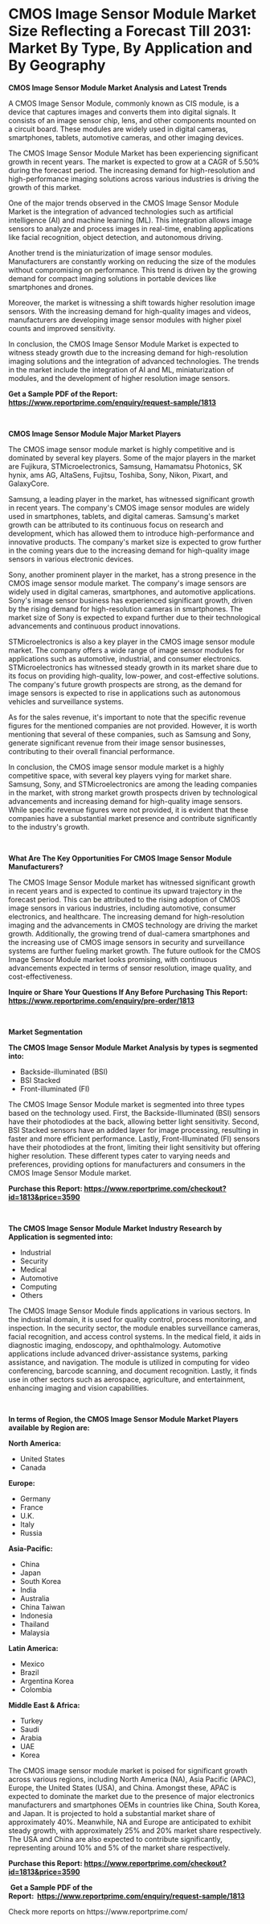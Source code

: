 <p><h1>CMOS Image Sensor Module Market Size Reflecting a Forecast Till 2031: Market By Type, By Application and By Geography</h1></p><p><strong>CMOS Image Sensor Module Market Analysis and Latest Trends</strong></p>
<p><p>A CMOS Image Sensor Module, commonly known as CIS module, is a device that captures images and converts them into digital signals. It consists of an image sensor chip, lens, and other components mounted on a circuit board. These modules are widely used in digital cameras, smartphones, tablets, automotive cameras, and other imaging devices.</p><p>The CMOS Image Sensor Module Market has been experiencing significant growth in recent years. The market is expected to grow at a CAGR of 5.50% during the forecast period. The increasing demand for high-resolution and high-performance imaging solutions across various industries is driving the growth of this market.</p><p>One of the major trends observed in the CMOS Image Sensor Module Market is the integration of advanced technologies such as artificial intelligence (AI) and machine learning (ML). This integration allows image sensors to analyze and process images in real-time, enabling applications like facial recognition, object detection, and autonomous driving.</p><p>Another trend is the miniaturization of image sensor modules. Manufacturers are constantly working on reducing the size of the modules without compromising on performance. This trend is driven by the growing demand for compact imaging solutions in portable devices like smartphones and drones.</p><p>Moreover, the market is witnessing a shift towards higher resolution image sensors. With the increasing demand for high-quality images and videos, manufacturers are developing image sensor modules with higher pixel counts and improved sensitivity.</p><p>In conclusion, the CMOS Image Sensor Module Market is expected to witness steady growth due to the increasing demand for high-resolution imaging solutions and the integration of advanced technologies. The trends in the market include the integration of AI and ML, miniaturization of modules, and the development of higher resolution image sensors.</p></p>
<p><strong>Get a Sample PDF of the Report:&nbsp; <a href="https://www.reportprime.com/enquiry/request-sample/1813">https://www.reportprime.com/enquiry/request-sample/1813</a></strong></p>
<p>&nbsp;</p>
<p><strong>CMOS Image Sensor Module Major Market Players</strong></p>
<p><p>The CMOS image sensor module market is highly competitive and is dominated by several key players. Some of the major players in the market are Fujikura, STMicroelectronics, Samsung, Hamamatsu Photonics, SK hynix, ams AG, AltaSens, Fujitsu, Toshiba, Sony, Nikon, Pixart, and GalaxyCore.</p><p>Samsung, a leading player in the market, has witnessed significant growth in recent years. The company's CMOS image sensor modules are widely used in smartphones, tablets, and digital cameras. Samsung's market growth can be attributed to its continuous focus on research and development, which has allowed them to introduce high-performance and innovative products. The company's market size is expected to grow further in the coming years due to the increasing demand for high-quality image sensors in various electronic devices.</p><p>Sony, another prominent player in the market, has a strong presence in the CMOS image sensor module market. The company's image sensors are widely used in digital cameras, smartphones, and automotive applications. Sony's image sensor business has experienced significant growth, driven by the rising demand for high-resolution cameras in smartphones. The market size of Sony is expected to expand further due to their technological advancements and continuous product innovations.</p><p>STMicroelectronics is also a key player in the CMOS image sensor module market. The company offers a wide range of image sensor modules for applications such as automotive, industrial, and consumer electronics. STMicroelectronics has witnessed steady growth in its market share due to its focus on providing high-quality, low-power, and cost-effective solutions. The company's future growth prospects are strong, as the demand for image sensors is expected to rise in applications such as autonomous vehicles and surveillance systems.</p><p>As for the sales revenue, it's important to note that the specific revenue figures for the mentioned companies are not provided. However, it is worth mentioning that several of these companies, such as Samsung and Sony, generate significant revenue from their image sensor businesses, contributing to their overall financial performance.</p><p>In conclusion, the CMOS image sensor module market is a highly competitive space, with several key players vying for market share. Samsung, Sony, and STMicroelectronics are among the leading companies in the market, with strong market growth prospects driven by technological advancements and increasing demand for high-quality image sensors. While specific revenue figures were not provided, it is evident that these companies have a substantial market presence and contribute significantly to the industry's growth.</p></p>
<p>&nbsp;</p>
<p><strong>What Are The Key Opportunities For CMOS Image Sensor Module Manufacturers?</strong></p>
<p><p>The CMOS Image Sensor Module market has witnessed significant growth in recent years and is expected to continue its upward trajectory in the forecast period. This can be attributed to the rising adoption of CMOS image sensors in various industries, including automotive, consumer electronics, and healthcare. The increasing demand for high-resolution imaging and the advancements in CMOS technology are driving the market growth. Additionally, the growing trend of dual-camera smartphones and the increasing use of CMOS image sensors in security and surveillance systems are further fueling market growth. The future outlook for the CMOS Image Sensor Module market looks promising, with continuous advancements expected in terms of sensor resolution, image quality, and cost-effectiveness.</p></p>
<p><strong>Inquire or Share Your Questions If Any Before Purchasing This Report: <a href="https://www.reportprime.com/enquiry/pre-order/1813">https://www.reportprime.com/enquiry/pre-order/1813</a></strong></p>
<p>&nbsp;</p>
<p><strong>Market Segmentation</strong></p>
<p><strong>The CMOS Image Sensor Module Market Analysis by types is segmented into:</strong></p>
<p><ul><li>Backside-illuminated (BSI)</li><li>BSI Stacked</li><li>Front-illuminated (FI)</li></ul></p>
<p><p>The CMOS Image Sensor Module market is segmented into three types based on the technology used. First, the Backside-Illuminated (BSI) sensors have their photodiodes at the back, allowing better light sensitivity. Second, BSI Stacked sensors have an added layer for image processing, resulting in faster and more efficient performance. Lastly, Front-Illuminated (FI) sensors have their photodiodes at the front, limiting their light sensitivity but offering higher resolution. These different types cater to varying needs and preferences, providing options for manufacturers and consumers in the CMOS Image Sensor Module market.</p></p>
<p><strong>Purchase this Report:&nbsp;<a href="https://www.reportprime.com/checkout?id=1813&price=3590">https://www.reportprime.com/checkout?id=1813&price=3590</a></strong></p>
<p>&nbsp;</p>
<p><strong>The CMOS Image Sensor Module Market Industry Research by Application is segmented into:</strong></p>
<p><ul><li>Industrial</li><li>Security</li><li>Medical</li><li>Automotive</li><li>Computing</li><li>Others</li></ul></p>
<p><p>The CMOS Image Sensor Module finds applications in various sectors. In the industrial domain, it is used for quality control, process monitoring, and inspection. In the security sector, the module enables surveillance cameras, facial recognition, and access control systems. In the medical field, it aids in diagnostic imaging, endoscopy, and ophthalmology. Automotive applications include advanced driver-assistance systems, parking assistance, and navigation. The module is utilized in computing for video conferencing, barcode scanning, and document recognition. Lastly, it finds use in other sectors such as aerospace, agriculture, and entertainment, enhancing imaging and vision capabilities.</p></p>
<p>&nbsp;</p>
<p><strong>In terms of Region, the CMOS Image Sensor Module Market Players available by Region are:</strong></p>
<p>
    <p> <strong> North America: </strong>
        <ul>
            <li>United States</li>
            <li>Canada</li>
        </ul>
        </p> 
    <p> <strong> Europe: </strong>
        <ul>
            <li>Germany</li>
            <li>France</li>
            <li>U.K.</li>
            <li>Italy</li>
            <li>Russia</li>
        </ul>
        </p> 
    <p> <strong> Asia-Pacific: </strong>
        <ul>
            <li>China</li>
            <li>Japan</li>
            <li>South Korea</li>
            <li>India</li>
            <li>Australia</li>
            <li>China Taiwan</li>
            <li>Indonesia</li>
            <li>Thailand</li>
            <li>Malaysia</li>
        </ul>
        </p> 
    <p> <strong> Latin America: </strong>
        <ul>
            <li>Mexico</li>
            <li>Brazil</li>
            <li>Argentina Korea</li>
            <li>Colombia</li>
        </ul>
        </p> 
    <p> <strong> Middle East & Africa: </strong>
        <ul>
            <li>Turkey</li>
            <li>Saudi</li>
            <li>Arabia</li>
            <li>UAE</li>
            <li>Korea</li>
        </ul>
    </p>
    </p>
<p><p>The CMOS image sensor module market is poised for significant growth across various regions, including North America (NA), Asia Pacific (APAC), Europe, the United States (USA), and China. Amongst these, APAC is expected to dominate the market due to the presence of major electronics manufacturers and smartphones OEMs in countries like China, South Korea, and Japan. It is projected to hold a substantial market share of approximately 40%. Meanwhile, NA and Europe are anticipated to exhibit steady growth, with approximately 25% and 20% market share respectively. The USA and China are also expected to contribute significantly, representing around 10% and 5% of the market share respectively.</p></p>
<p><strong>Purchase this Report: <a href="https://www.reportprime.com/checkout?id=1813&price=3590">https://www.reportprime.com/checkout?id=1813&price=3590</a></strong></p>
<p>&nbsp;<strong>Get a Sample PDF of the Report:&nbsp;&nbsp;<a href="https://www.reportprime.com/enquiry/request-sample/1813">https://www.reportprime.com/enquiry/request-sample/1813</a></strong></p>
<p><strong></strong></p>
<p>Check more reports on https://www.reportprime.com/</p>
